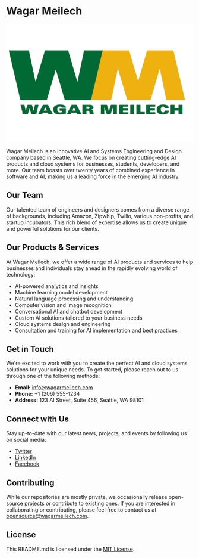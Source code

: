 # Wagar Meilech

![Wagar Meilech Logo](/profile/assets/logo.png)

Wagar Meilech is an innovative AI and Systems Engineering and Design company based in Seattle, WA. We focus on creating cutting-edge AI products and cloud systems for businesses, students, developers, and more. Our team boasts over twenty years of combined experience in software and AI, making us a leading force in the emerging AI industry.

## Our Team

Our talented team of engineers and designers comes from a diverse range of backgrounds, including Amazon, Zipwhip, Twilio, various non-profits, and startup incubators. This rich blend of expertise allows us to create unique and powerful solutions for our clients.

## Our Products & Services

At Wagar Meilech, we offer a wide range of AI products and services to help businesses and individuals stay ahead in the rapidly evolving world of technology:

- AI-powered analytics and insights
- Machine learning model development
- Natural language processing and understanding
- Computer vision and image recognition
- Conversational AI and chatbot development
- Custom AI solutions tailored to your business needs
- Cloud systems design and engineering
- Consultation and training for AI implementation and best practices

## Get in Touch

We're excited to work with you to create the perfect AI and cloud systems solutions for your unique needs. To get started, please reach out to us through one of the following methods:

- **Email:** info@wagarmeilech.com
- **Phone:** +1 (206) 555-1234
- **Address:** 123 AI Street, Suite 456, Seattle, WA 98101

## Connect with Us

Stay up-to-date with our latest news, projects, and events by following us on social media:

- [Twitter](https://twitter.com/wagarmeilech)
- [LinkedIn](https://www.linkedin.com/company/wagar-meilech/)
- [Facebook](https://www.facebook.com/WagarMeilech/)

## Contributing

While our repositories are mostly private, we occasionally release open-source projects or contribute to existing ones. If you are interested in collaborating or contributing, please feel free to contact us at opensource@wagarmeilech.com.

## License

This README.md is licensed under the [MIT License](./LICENSE).
